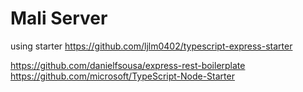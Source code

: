 # Mali Server

using starter 
https://github.com/ljlm0402/typescript-express-starter

https://github.com/danielfsousa/express-rest-boilerplate
https://github.com/microsoft/TypeScript-Node-Starter